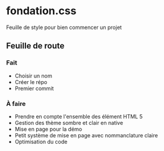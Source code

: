 # fondation.css
Feuille de style pour bien commencer un projet

## Feuille de route
### Fait
- Choisir un nom
- Créer le répo
- Premier commit

### À faire
- Prendre en compte l'ensemble des élément HTML 5
- Gestion des thème sombre et clair en native
- Mise en page pour la démo
- Petit système de mise en page avec nommanclature claire
- Optimisation du code